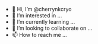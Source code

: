 - 👋 Hi, I’m @cherrynkcryo
- 👀 I’m interested in ...
- 🌱 I’m currently learning ...
- 💞️ I’m looking to collaborate on ...
- 📫 How to reach me ...

<!---
cherrynkcryo/cherrynkcryo is a ✨ special ✨ repository because its `README.md` (this file) appears on your GitHub profile.
You can click the Preview link to take a look at your changes.
--->
